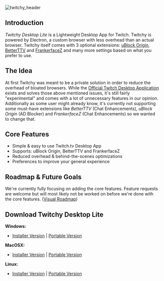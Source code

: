![twitchy_header](https://raw.githubusercontent.com/Armaldio/twitchy-desktop-lite/experimental/images/twitchy_header.png)

## Introduction
_Twitchy Desktop Lite_ is a Lightweight Desktop App for Twitch. Twitchy is powered by Electron, a custom browser with less overhead than an actual browser. Twitchy itself comes with 3 optional extensions: [uBlock Origin](https://chrome.google.com/webstore/detail/ublock-origin/cjpalhdlnbpafiamejdnhcphjbkeiagm?hl=en), [BetterTTV](https://chrome.google.com/webstore/detail/betterttv/ajopnjidmegmdimjlfnijceegpefgped?hl=en) and [FrankerfaceZ](https://chrome.google.com/webstore/detail/frankerfacez/fadndhdgpmmaapbmfcknlfgcflmmmieb?hl=en) and many more settings based on what you prefer to use.

## The Idea
At first Twitchy was meant to be a private solution in order to reduce the overhead of bloated browsers. While the [Official Twitch Desktop Application](https://app.twitch.tv/) exists and solves those above mentioned issues, it's still fairly "experimental" and comes with a lot of unnecessary features in our opinion. Additionally as some user might already know, it's currently not supporting some must-have extensions like _BetterTTV_ (Chat Enhancements), _uBlock Origin_ (AD Blocker) and _FrankerfaceZ_ (Chat Enhancements) so we wanted to change that.

## Core Features
- Simple & easy to use Twitch.tv Desktop App
- Supports: uBlock Origin, BetterTTV and FrankerfaceZ
- Reduced overhead & behind-the-scenes optimizations
- Preferences to improve your general experience

## Roadmap & Future Goals
We're currently fully focusing on adding the core features. Feature requests are welcome but will most likely not be worked on before we're done with the core features. ([Visual Roadmap](https://github.com/Armaldio/twitchy-desktop-lite/projects/2))

## Download Twitchy Desktop Lite
**Windows:**
- [Installer Version](https://github.com/Armaldio/twitchy-desktop-lite) | [Portable Version](https://github.com/Armaldio/twitchy-desktop-lite)

**MacOSX:**
- [Installer Version](https://github.com/Armaldio/twitchy-desktop-lite) | [Portable Version](https://github.com/Armaldio/twitchy-desktop-lite)

**Linux:**
- [Installer Version](https://github.com/Armaldio/twitchy-desktop-lite) | [Portable Version](https://github.com/Armaldio/twitchy-desktop-lite)

